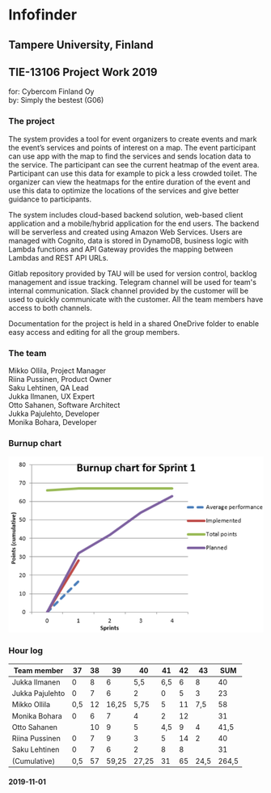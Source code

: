 # Infofinder
## Tampere University, Finland 
## TIE-13106 Project Work 2019
for: Cybercom Finland Oy  
by: Simply the bestest (G06)

### The project
The system provides a tool for event organizers to create events and mark the event’s services and points of interest on a map. 
The event participant can use app with the map to find the services and sends location data to the service. The participant can 
see the current heatmap of the event area. Participant can use this data for example to pick a less crowded toilet. The organizer 
can view the heatmaps for the entire duration of the event and use this data to optimize the locations of the services and give 
better guidance to participants.  

The system includes cloud-based backend solution, web-based client application and a mobile/hybrid application for the end users.
The backend will be serverless and created using Amazon Web Services. Users are managed with Cognito, data is stored in DynamoDB,
business logic with Lambda functions and API Gateway provides the mapping between Lambdas and REST API URLs.

Gitlab repository provided by TAU will be used for version control, backlog management and issue tracking. Telegram channel 
will be used for team's internal communication. Slack channel provided by the customer will be used to quickly communicate with 
the customer. All the team members have access to both channels.  

Documentation for the project is held in a shared OneDrive folder to enable easy access and editing for all the group members. 

### The team
Mikko Ollila, Project Manager  
Riina Pussinen, Product Owner  
Saku Lehtinen, QA Lead  
Jukka Ilmanen, UX Expert  
Otto Sahanen, Software Architect  
Jukka Pajulehto, Developer  
Monika Bohara, Developer  

### Burnup chart
<img src='https://raw.githubusercontent.com/wldchld/infofinder/master/images/burnup.PNG'/>

### Hour log

Team member    |  37  |  38  |  39  |  40  |  41  |  42  |  43  |  SUM  |
|--------------|------|------|------|------|------|------|------|-------|
Jukka Ilmanen  |0     |8     |6     |5,5   |6,5   |6     |8     |40     |
Jukka Pajulehto|0     |7     |6     |2     |0     |5     |3     |23     |
Mikko Ollila   |0,5   |12    |16,25 |5,75  |5     |11    |7,5   |58     |
Monika Bohara  |0     |6     |7     |4     |2     |12    |      |31     |
Otto Sahanen   |      |10    |9     |5     |4,5   |9     |4     |41,5   |
Riina Pussinen |0     |7     |9     |3     |5     |14    |2     |40     |
Saku Lehtinen  |0     |7     |6     |2     |8     |8     |      |31     |
(Cumulative)   |0,5   |57    |59,25 |27,25 |31    |65    |24,5  |264,5  |


#### 2019-11-01